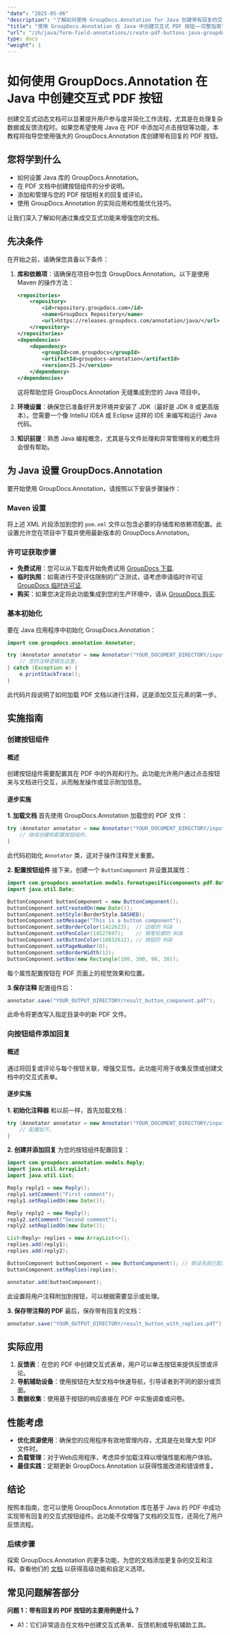 ```yaml
---
"date": "2025-05-06"
"description": "了解如何使用 GroupDocs.Annotation for Java 创建带有回复的交互式 PDF 按钮。请按照本分步指南操作，以增强文档的交互性。"
"title": "使用 GroupDocs.Annotation 在 Java 中创建交互式 PDF 按钮——完整指南"
"url": "/zh/java/form-field-annotations/create-pdf-buttons-java-groupdocs-annotation/"
type: docs
"weight": 1
---
```


# 如何使用 GroupDocs.Annotation 在 Java 中创建交互式 PDF 按钮
创建交互式动态文档可以显著提升用户参与度并简化工作流程，尤其是在处理复杂数据或反馈流程时。如果您希望使用 Java 在 PDF 中添加可点击按钮等功能，本教程将指导您使用强大的 GroupDocs.Annotation 库创建带有回复的 PDF 按钮。

## 您将学到什么
- 如何设置 Java 库的 GroupDocs.Annotation。
- 在 PDF 文档中创建按钮组件的分步说明。
- 添加和管理与您的 PDF 按钮相关的回复或评论。
- 使用 GroupDocs.Annotation 的实际应用和性能优化技巧。

让我们深入了解如何通过集成交互式功能来增强您的文档。

## 先决条件
在开始之前，请确保您具备以下条件：

1. **库和依赖项**：请确保在项目中包含 GroupDocs.Annotation。以下是使用 Maven 的操作方法：
    ```xml
    <repositories>
        <repository>
            <id>repository.groupdocs.com</id>
            <name>GroupDocs Repository</name>
            <url>https://releases.groupdocs.com/annotation/java/</url>
        </repository>
    </repositories>
    <dependencies>
        <dependency>
            <groupId>com.groupdocs</groupId>
            <artifactId>groupdocs-annotation</artifactId>
            <version>25.2</version>
        </dependency>
    </dependencies>
    ```
   这将帮助您将 GroupDocs.Annotation 无缝集成到您的 Java 项目中。

2. **环境设置**：确保您已准备好开发环境并安装了 JDK（最好是 JDK 8 或更高版本）。您需要一个像 IntelliJ IDEA 或 Eclipse 这样的 IDE 来编写和运行 Java 代码。

3. **知识前提**：熟悉 Java 编程概念，尤其是与文件处理和异常管理相关的概念将会很有帮助。

## 为 Java 设置 GroupDocs.Annotation
要开始使用 GroupDocs.Annotation，请按照以下安装步骤操作：

### Maven 设置
将上述 XML 片段添加到您的 `pom.xml` 文件以包含必要的存储库和依赖项配置。此设置允许您在项目中下载并使用最新版本的 GroupDocs.Annotation。

### 许可证获取步骤
- **免费试用**：您可以从下载库开始免费试用 [GroupDocs 下载](https://releases。groupdocs.com/annotation/java/).
- **临时执照**：如需进行不受评估限制的广泛测试，请考虑申请临时许可证 [GroupDocs 临时许可证](https://purchase。groupdocs.com/temporary-license/).
- **购买**：如果您决定将此功能集成到您的生产环境中，请从 [GroupDocs 购买](https://purchase。groupdocs.com/buy).

### 基本初始化
要在 Java 应用程序中初始化 GroupDocs.Annotation：
```java
import com.groupdocs.annotation.Annotator;

try (Annotator annotator = new Annotator("YOUR_DOCUMENT_DIRECTORY/input_file.pdf")) {
    // 您的注释逻辑在这里。
} catch (Exception e) {
    e.printStackTrace();
}
```
此代码片段说明了如何加载 PDF 文档以进行注释，这是添加交互元素的第一步。

## 实施指南
### 创建按钮组件
#### 概述
创建按钮组件需要配置其在 PDF 中的外观和行为。此功能允许用户通过点击按钮来与文档进行交互，从而触发操作或显示附加信息。
#### 逐步实施
**1. 加载文档**
首先使用 GroupDocs.Annotation 加载您的 PDF 文件：
```java
try (Annotator annotator = new Annotator("YOUR_DOCUMENT_DIRECTORY/input_file.pdf")) {
    // 继续创建和配置按钮组件。
}
```
此代码初始化 `Annotator` 类，这对于操作注释至关重要。

**2. 配置按钮组件**
接下来，创建一个 `ButtonComponent` 并设置其属性：
```java
import com.groupdocs.annotation.models.formatspecificcomponents.pdf.ButtonComponent;
import java.util.Date;

ButtonComponent buttonComponent = new ButtonComponent();
buttonComponent.setCreatedOn(new Date());
buttonComponent.setStyle(BorderStyle.DASHED);
buttonComponent.setMessage("This is a button component");
buttonComponent.setBorderColor(1422623);  // 边框的 RGB
buttonComponent.setPenColor(14527697);    // 钢笔轮廓的 RGB
buttonComponent.setButtonColor(10832612); // 按钮的 RGB
buttonComponent.setPageNumber(0);
buttonComponent.setBorderWidth(12);
buttonComponent.setBox(new Rectangle(100, 300, 90, 30));
```
每个属性配置按钮在 PDF 页面上的视觉效果和位置。

**3.保存注释**
配置组件后：
```java
annotator.save("YOUR_OUTPUT_DIRECTORY/result_button_component.pdf");
```
此命令将更改写入指定目录中的新 PDF 文件。

### 向按钮组件添加回复
#### 概述
通过将回复或评论与每个按钮关联，增强交互性。此功能可用于收集反馈或创建文档中的交互式表单。
#### 逐步实施
**1. 初始化注释器**
和以前一样，首先加载文档：
```java
try (Annotator annotator = new Annotator("YOUR_DOCUMENT_DIRECTORY/input_file.pdf")) {
    // 配置如下。
}
```

**2. 创建并添加回复**
为您的按钮组件配置回复：
```java
import com.groupdocs.annotation.models.Reply;
import java.util.ArrayList;
import java.util.List;

Reply reply1 = new Reply();
reply1.setComment("First comment");
reply1.setRepliedOn(new Date());

Reply reply2 = new Reply();
reply2.setComment("Second comment");
reply2.setRepliedOn(new Date());

List<Reply> replies = new ArrayList<>();
replies.add(reply1);
replies.add(reply2);

ButtonComponent buttonComponent = new ButtonComponent(); // 假设先前已配置
buttonComponent.setReplies(replies);

annotator.add(buttonComponent);
```
此设置将用户注释附加到按钮，可以根据需要显示或处理。

**3. 保存带注释的 PDF**
最后，保存带有回复的文档：
```java
annotator.save("YOUR_OUTPUT_DIRECTORY/result_button_with_replies.pdf");
```

## 实际应用
1. **反馈表**：在您的 PDF 中创建交互式表单，用户可以单击按钮来提供反馈或评论。
2. **导航辅助设备**：使用按钮在大型文档中快速导航，引导读者到不同的部分或页面。
3. **数据收集**：使用基于按钮的响应直接在 PDF 中实施调查或问卷。

## 性能考虑
- **优化资源使用**：确保您的应用程序有效地管理内存，尤其是在处理大型 PDF 文件时。
- **负载管理**：对于Web应用程序，考虑异步加载注释以增强性能和用户体验。
- **最佳实践**：定期更新 GroupDocs.Annotation 以获得性能改进和错误修复。

## 结论
按照本指南，您可以使用 GroupDocs.Annotation 库在基于 Java 的 PDF 中成功实现带有回复的交互式按钮组件。此功能不仅增强了文档的交互性，还简化了用户反馈流程。

### 后续步骤
探索 GroupDocs.Annotation 的更多功能，为您的文档添加更复杂的交互和注释。查看他们的 [文档](https://docs.groupdocs.com/annotation/java/) 以获得高级功能和自定义选项。

## 常见问题解答部分
**问题 1：带有回复的 PDF 按钮的主要用例是什么？**
- A1：它们非常适合在文档中创建交互式表单、反馈机制或导航辅助工具。
